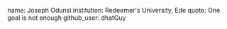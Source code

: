 name: Joseph Odunsi
institution: Redeemer's University, Ede
quote: One goal is not enough
github_user: dhatGuy
